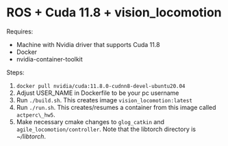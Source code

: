 # ROS + Cuda 11.8 + vision\_locomotion

Requires:
- Machine with Nvidia driver that supports Cuda 11.8
- Docker
- nvidia-container-toolkit

Steps:
1. `docker pull nvidia/cuda:11.8.0-cudnn8-devel-ubuntu20.04`
2. Adjust USER\_NAME in Dockerfile to be your pc username
3. Run `./build.sh`. This creates image `vision_locomotion:latest`
4. Run `./run.sh`. This creates/resumes a container from this image called `actperc\_hw5`.
5. Make necessary cmake changes to `glog_catkin` and `agile_locomotion/controller`. Note that the libtorch directory is _~/libtorch_.



